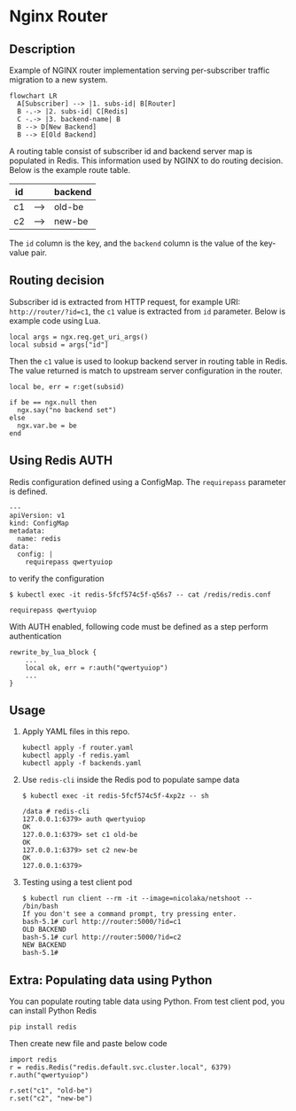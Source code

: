 # Nginx Router

## Description

Example of NGINX router implementation serving per-subscriber traffic migration to a new system. 

```mermaid
flowchart LR
  A[Subscriber] --> |1. subs-id| B[Router]
  B -.-> |2. subs-id| C[Redis]
  C -.-> |3. backend-name| B
  B --> D[New Backend]
  B --> E[Old Backend]
```

A routing table consist of subscriber id and backend server map is populated in Redis. This information used by NGINX to do routing decision. Below is the example route table.

|id||backend|
|-|-|-|
|c1|-->|old-be|
|c2|-->|new-be|

The `id` column is the key, and the `backend` column is the value of the key-value pair.

## Routing decision

Subscriber id is extracted from HTTP request, for example URI: `http://router/?id=c1`, the `c1` value is extracted from `id` parameter.
Below is example code using Lua.

```
local args = ngx.req.get_uri_args()
local subsid = args["id"]
```

Then the `c1` value is used to lookup backend server in routing table in Redis. The value returned is match to upstream server configuration in the router.

```
local be, err = r:get(subsid)

if be == ngx.null then
  ngx.say("no backend set")
else
  ngx.var.be = be
end
```

## Using Redis AUTH

Redis configuration defined using a ConfigMap. The `requirepass` parameter is defined.

```
---
apiVersion: v1
kind: ConfigMap
metadata:
  name: redis
data:
  config: |
    requirepass qwertyuiop
```

to verify the configuration

```
$ kubectl exec -it redis-5fcf574c5f-q56s7 -- cat /redis/redis.conf

requirepass qwertyuiop
```

With AUTH enabled, following code must be defined as a step perform authentication

```
rewrite_by_lua_block {
    ...
    local ok, err = r:auth("qwertyuiop")
    ...
}
```

## Usage

1. Apply YAML files in this repo.
    ```
    kubectl apply -f router.yaml
    kubectl apply -f redis.yaml
    kubectl apply -f backends.yaml
    ```
1. Use `redis-cli` inside the Redis pod to populate sampe data
    
    ```
    $ kubectl exec -it redis-5fcf574c5f-4xp2z -- sh
    
    /data # redis-cli
    127.0.0.1:6379> auth qwertyuiop
    OK
    127.0.0.1:6379> set c1 old-be
    OK
    127.0.0.1:6379> set c2 new-be
    OK
    127.0.0.1:6379> 
    ```
1. Testing using a test client pod

    ```
    $ kubectl run client --rm -it --image=nicolaka/netshoot -- /bin/bash
    If you don't see a command prompt, try pressing enter.
    bash-5.1# curl http://router:5000/?id=c1
    OLD BACKEND
    bash-5.1# curl http://router:5000/?id=c2
    NEW BACKEND
    bash-5.1# 
    ```

## Extra: Populating data using Python

You can populate routing table data using Python. From test client pod, you can install Python Redis 

```
pip install redis
```

Then create new file and paste below code

```
import redis
r = redis.Redis("redis.default.svc.cluster.local", 6379)
r.auth("qwertyuiop")

r.set("c1", "old-be")
r.set("c2", "new-be")
```